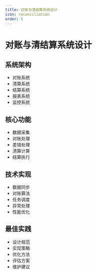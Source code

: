 ```yaml
---
title: 对账与清结算系统设计
icon: reconciliation
order: 5
---
```


# 对账与清结算系统设计

## 系统架构
- 对账系统
- 清算系统
- 结算系统
- 报表系统
- 监控系统

## 核心功能
- 数据采集
- 对账处理
- 差错处理
- 清算计算
- 结算执行

## 技术实现
- 数据同步
- 对账算法
- 任务调度
- 异常处理
- 性能优化

## 最佳实践
- 设计规范
- 实现策略
- 优化方法
- 评估方案
- 维护建议
